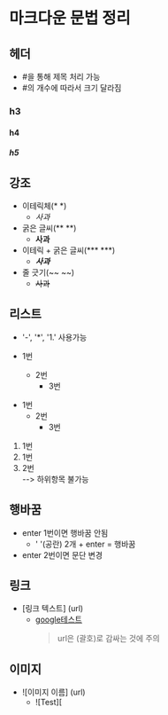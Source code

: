 # 마크다운 문법 정리


## 헤더  
- #을 통해 제목 처리 가능
- #의 개수에 따라서 크기 달라짐

### h3
#### h4
##### h5

## 강조
- 이테릭체(* *)
  - *사과*
- 굵은 글씨(** **)
  - **사과**
- 이테릭 + 굵은 글씨(*** ***)
  - ***사과***
- 줄 긋기(~~ ~~)
  - ~~사과~~

## 리스트  
- '-', '*', '1.' 사용가능

- 1번
  - 2번
     - 3번

* 1번
  * 2번
    * 3번

1. 1번
  1. 1번
  2. 2번  
--> 하위항목 불가능

## 행바꿈  
- enter 1번이면 행바꿈 안됨
  * ' '(공란) 2개 + enter = 행바꿈
- enter 2번이면 문단 변경

## 링크  
- [링크 텍스트] (url)
  - [google테스트](https://www.google.com)
    > url은 (괄호)로 감싸는 것에 주의

## 이미지  
- ![이미지 이름] (url)
  - ![Test][



















